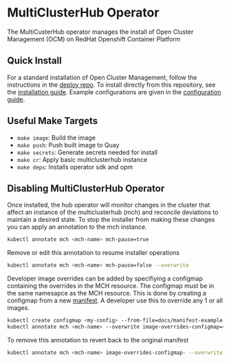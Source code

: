 # MultiClusterHub Operator

The MultiCusterHub operator manages the install of Open Cluster Management (OCM) on RedHat Openshift Container Platform

## Quick Install

For a standard installation of Open Cluster Management, follow the instructions in the [deploy repo][deploy]. To install directly from this repository, see the [installation guide][install_guide]. Example configurations are given in the [configuration guide][config_guide].

## Useful Make Targets

- `make image`: Build the image
- `make push`: Push built image to Quay
- `make secrets`: Generate secrets needed for install
- `make cr`: Apply basic multiclusterhub instance
- `make deps`: Installs operator sdk and opm

## Disabling MultiClusterHub Operator

Once installed, the hub operator will monitor changes in the cluster that affect an instance of the multiclusterhub (mch) and reconcile deviations to maintain a desired state. To stop the installer from making these changes you can apply an annotation to the mch instance.
```bash
kubectl annotate mch <mch-name> mch-pause=true
```

Remove or edit this annotation to resume installer operations
```bash
kubectl annotate mch <mch-name> mch-pause=false --overwrite
```

Developer image overrides can be added by specifiying a configmap containing the overrides in the MCH resource. The configmap must be in the same namesapce as the MCH resource.
This is done by creating a configmap from a new [manifest](https://github.com/open-cluster-management/pipeline/tree/2.1-integration/snapshots). A developer use this to override any 1 or all images.

```bash
kubectl create configmap <my-config> --from-file=docs/manifest-example.json
kubectl annotate mch <mch-name> --overwrite image-overrides-configmap=<my-config>
```

To remove this annotation to revert back to the original manifest
```bash
kubectl annotate mch <mch-name> image-overrides-configmap- --overwrite
```

[install_guide]: /docs/installation.md
[config_guide]: /docs/configuration.md
[deploy]: https://github.com/open-cluster-management/deploy